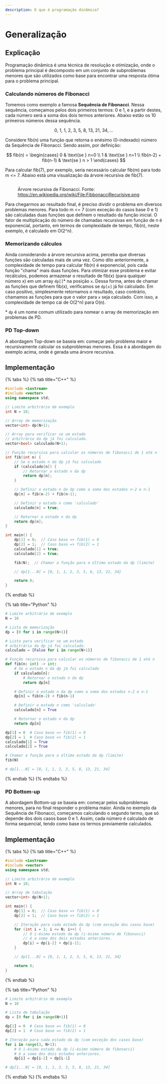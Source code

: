 ```yaml
---
description: O que é programação dinâmica?
---
```


# Generalização

## Explicação

Programação dinâmica é uma técnica de resolução e otimização, onde o problema principal é decomposto em um conjunto de subproblemas menores que são utilizados como base para encontrar uma resposta ótima para o problema principal.

### Calculando números de Fibonacci

Tomemos como exemplo a famosa **Sequência de Fibonacci**. Nessa sequência, começamos pelos dois primeiros termos: 0 e 1, e a partir destes, cada número será a soma dos dois termos anteriores. Abaixo estão os 10 primeiros números dessa sequência.

$$
0,\ 1,\ 1,\ 2,\ 3,\ 5,\ 8,\ 13,\ 21,\ 34, \dots
$$

Considere fib(n) uma função que retorna o enésimo (0-indexado) número da Sequência de Fibonacci. Sendo assim, por definição:

$$
fib(n)  = \begin{cases}
  0 & \text{se } n=0 \\
  1 & \text{se } n=1 \\
  fib(n-2) + fib(n-1) & \text{se } n > 1
\end{cases}
$$

Para calcular fib(7), por exemplo, seria necessário calcular fib(m) para todo m <= 7. Abaixo está uma visualização da árvore recursiva de fib(7).

<figure><img src="../.gitbook/assets/programacao_dinamica_generalizacao.png" alt=""><figcaption><p>Árvore recursiva de Fibonacci. Fonte: <a href="https://en.wikipedia.org/wiki/File:FibbonacciRecurisive.png">https://en.wikipedia.org/wiki/File:FibbonacciRecurisive.png</a></p></figcaption></figure>

Para chegarmos ao resultado final, é preciso dividir o problema em diversos problemas menores. Para todo m <= 7 (com exceção do casos base 0 e 1) são calculadas duas funções que definem o resultado da função inicial. O fator de multiplicação do número de chamadas recursivas em função de n é exponencial, portanto, em termos de complexidade de tempo, fib(n), neste exemplo, é calculado em O(2^n).

### Memorizando cálculos

Ainda considerando a árvore recursiva acima, perceba que diversas funções são calculadas mais de uma vez. Como dito anteriormente, a complexidade de tempo para calcular fib(n) é exponencial, pois cada função "chama" mais duas funções. Para otimizar esse problema e evitar recálculos, podemos armazenar o resultado de fib(x) (para qualquer número x) em um array `dp[]`\* na posição `x`. Dessa forma, antes de chamar as funções que definem fib(x), verificamos se `dp[x]` já foi calculado. Em caso positivo, simplesmente retornamos o resultado, caso contrário, chamamos as funções para que o valor para `x` seja calculado. Com isso, a complexidade de tempo cai de O(2^n) para O(n).

\* `dp` é um nome comum utilizado para nomear o array de memorização em problemas de PD.

### PD Top-down

A abordagem Top-down se baseia em: começar pelo problema maior e recursivamente calcular os subproblemas menores. Essa é a abordagem do exemplo acima, onde é gerada uma árvore recursiva.

## Implementação

{% tabs %}
{% tab title="C++" %}
```cpp
#include <iostream>
#include <vector>
using namespace std;

// Limite arbitrário de exemplo
int N = 10;

// Array de memorização
vector<int> dp(N+1);

// Array para verificar se um estado
// arbitrário da dp já foi calculado.
vector<bool> calculado(N+1);

// Função recursiva para calcular os números de fibonacci de 1 até n
int fib(int n) {
    // Se o estado n da dp já foi calculado
    if (calculado[n]) {
        // Retornar o estado n da dp
        return dp[n];
    }

    // Definir o estado n da dp como a soma dos estados n-2 e n-1
    dp[n] = fib(n-2) + fib(n-1);

    // Definir o estado n como 'calculado'
    calculado[n] = true;

    // Retornar o estado n da dp
    return dp[n];
}

int main() {
    dp[1] = 0;  // Caso base => fib(1) = 0
    dp[2] = 1;  // Caso base => fib(2) = 1
    calculado[1] = true;
    calculado[2] = true;

    fib(N);  // Chamar a função para o último estado da dp (limite)

    // dp[1...N] = {0, 1, 1, 2, 3, 5, 8, 13, 21, 34}

    return 0;
}
```
{% endtab %}

{% tab title="Python" %}
```python
# Limite arbitrário de exemplo
N = 10

# Lista de memorização
dp = [0 for i in range(N+1)]

# Lista para verificar se um estado
# arbitrário da dp já foi calculado.
calculado = [False for i in range(N+1)]

# Função recursiva para calcular os números de fibonacci de 1 até n
def fib(n: int) -> int:
    # Se o estado n da dp já foi calculado
    if calculado[n]:
        # Retornar o estado n da dp
        return dp[n]

    # Definir o estado n da dp como a soma dos estados n-2 e n-1
    dp[n] = fib(n-2) + fib(n-1)

    # Definir o estado n como 'calculado'
    calculado[n] = True

    # Retornar o estado n da dp
    return dp[n]

dp[1] = 0  # Caso base => fib(1) = 0
dp[2] = 1  # Caso base => fib(2) = 1
calculado[1] = True
calculado[2] = True

# Chamar a função para o último estado da dp (limite)
fib(N)

# dp[1...N] = [0, 1, 1, 2, 3, 5, 8, 13, 21, 34]
```
{% endtab %}
{% endtabs %}

### PD Bottom-up

A abordagem Bottom-up se baseia em: começar pelos subproblemas menores, para no final responder o problema maior. Ainda no exemplo da Sequência de Fibonacci, começamos calculando o segundo termo, que só depende dos dois casos base 0 e 1. Assim, cada número é calculado de forma sequencial, tendo como base os termos previamente calculados.

## Implementação

{% tabs %}
{% tab title="C++" %}
```cpp
#include <iostream>
#include <vector>
using namespace std;

// Limite arbitrário de exemplo
int N = 10;

// Array de tabulação
vector<int> dp(N+1);

int main() {
    dp[1] = 0;  // Caso base => fib(1) = 0
    dp[2] = 1;  // Caso base => fib(2) = 1

    // Iteração para cada estado da dp (com exceção dos casos base)
    for (int i = 3; i <= N; i++) {
        // O i-ésimo estado da dp (i-ésimo número de fibonacci)
        // é a soma dos dois estados anteriores.
        dp[i] = dp[i-2] + dp[i-1];
    }

    // dp[1...N] = {0, 1, 1, 2, 3, 5, 8, 13, 21, 34}

    return 0;
}
```
{% endtab %}

{% tab title="Python" %}
```python
# Limite arbitrário de exemplo
N = 10

# Lista de tabulação
dp = [0 for i in range(N+1)]

dp[1] = 0  # Caso base => fib(1) = 0
dp[2] = 1  # Caso base => fib(2) = 1

# Iteração para cada estado da dp (com exceção dos casos base)
for i in range(3, N+1):
    # O i-ésimo estado da dp (i-ésimo número de fibonacci)
    # é a soma dos dois estados anteriores.
    dp[i] = dp[i-2] + dp[i-1]

# dp[1...N] = [0, 1, 1, 2, 3, 5, 8, 13, 21, 34]
```
{% endtab %}
{% endtabs %}
